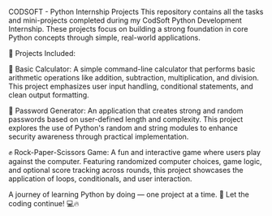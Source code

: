 CODSOFT - Python Internship Projects This repository contains all the tasks and mini-projects completed during my CodSoft Python Development Internship. These projects focus on building a strong foundation in core Python concepts through simple, real-world applications.

🐍 Projects Included:

🧮 Basic Calculator: A simple command-line calculator that performs basic arithmetic operations like addition, subtraction, multiplication, and division. This project emphasizes user input handling, conditional statements, and clean output formatting.

🔐 Password Generator: An application that creates strong and random passwords based on user-defined length and complexity. This project explores the use of Python's random and string modules to enhance security awareness through practical implementation.

✊ Rock-Paper-Scissors Game: A fun and interactive game where users play against the computer. Featuring randomized computer choices, game logic, and optional score tracking across rounds, this project showcases the application of loops, conditionals, and user interaction.

A journey of learning Python by doing — one project at a time. 🚀 Let the coding continue! 💻🔥
